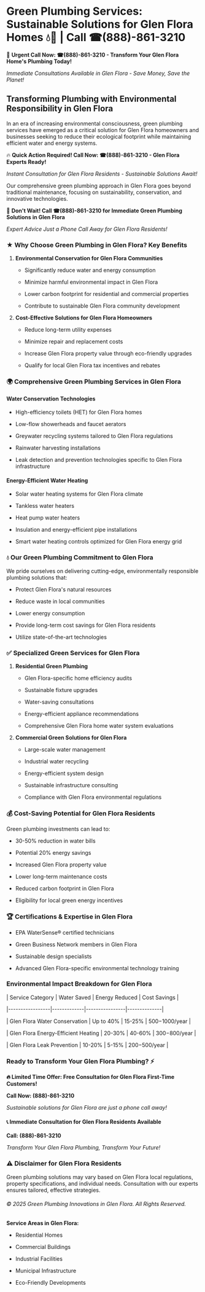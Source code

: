 # Green Plumbing Services: Sustainable Solutions for Glen Flora Homes 💧🌿 | Call ☎(888)-861-3210

🚨 **Urgent Call Now: ☎(888)-861-3210 - Transform Your Glen Flora Home's Plumbing Today!**
*Immediate Consultations Available in Glen Flora - Save Money, Save the Planet!*

## Transforming Plumbing with Environmental Responsibility in Glen Flora

In an era of increasing environmental consciousness, green plumbing services have emerged as a critical solution for Glen Flora homeowners and businesses seeking to reduce their ecological footprint while maintaining efficient water and energy systems. 

🔥 **Quick Action Required! Call Now: ☎(888)-861-3210 - Glen Flora Experts Ready!**
*Instant Consultation for Glen Flora Residents - Sustainable Solutions Await!*

Our comprehensive green plumbing approach in Glen Flora goes beyond traditional maintenance, focusing on sustainability, conservation, and innovative technologies.

🚨 **Don't Wait! Call ☎(888)-861-3210 for Immediate Green Plumbing Solutions in Glen Flora**
*Expert Advice Just a Phone Call Away for Glen Flora Residents!*

### ★ Why Choose Green Plumbing in Glen Flora? Key Benefits

1. **Environmental Conservation for Glen Flora Communities** 
   - Significantly reduce water and energy consumption
   - Minimize harmful environmental impact in Glen Flora
   - Lower carbon footprint for residential and commercial properties
   - Contribute to sustainable Glen Flora community development

2. **Cost-Effective Solutions for Glen Flora Homeowners** 
   - Reduce long-term utility expenses
   - Minimize repair and replacement costs
   - Increase Glen Flora property value through eco-friendly upgrades
   - Qualify for local Glen Flora tax incentives and rebates

### 🌍 Comprehensive Green Plumbing Services in Glen Flora

#### Water Conservation Technologies
- High-efficiency toilets (HET) for Glen Flora homes
- Low-flow showerheads and faucet aerators
- Greywater recycling systems tailored to Glen Flora regulations
- Rainwater harvesting installations
- Leak detection and prevention technologies specific to Glen Flora infrastructure

#### Energy-Efficient Water Heating
- Solar water heating systems for Glen Flora climate
- Tankless water heaters
- Heat pump water heaters
- Insulation and energy-efficient pipe installations
- Smart water heating controls optimized for Glen Flora energy grid

### 💧 Our Green Plumbing Commitment to Glen Flora

We pride ourselves on delivering cutting-edge, environmentally responsible plumbing solutions that:
- Protect Glen Flora's natural resources
- Reduce waste in local communities
- Lower energy consumption
- Provide long-term cost savings for Glen Flora residents
- Utilize state-of-the-art technologies

### ✅ Specialized Green Services for Glen Flora

1. **Residential Green Plumbing**
   - Glen Flora-specific home efficiency audits
   - Sustainable fixture upgrades
   - Water-saving consultations
   - Energy-efficient appliance recommendations
   - Comprehensive Glen Flora home water system evaluations

2. **Commercial Green Solutions for Glen Flora**
   - Large-scale water management
   - Industrial water recycling
   - Energy-efficient system design
   - Sustainable infrastructure consulting
   - Compliance with Glen Flora environmental regulations

### 💰 Cost-Saving Potential for Glen Flora Residents

Green plumbing investments can lead to:
- 30-50% reduction in water bills
- Potential 20% energy savings
- Increased Glen Flora property value
- Lower long-term maintenance costs
- Reduced carbon footprint in Glen Flora
- Eligibility for local green energy incentives

### 🏆 Certifications & Expertise in Glen Flora

- EPA WaterSense® certified technicians
- Green Business Network members in Glen Flora
- Sustainable design specialists
- Advanced Glen Flora-specific environmental technology training

### Environmental Impact Breakdown for Glen Flora

| Service Category | Water Saved | Energy Reduced | Cost Savings |
|-----------------|-------------|----------------|--------------|
| Glen Flora Water Conservation | Up to 40% | 15-25% | $500-$1000/year |
| Glen Flora Energy-Efficient Heating | 20-30% | 40-60% | $300-$800/year |
| Glen Flora Leak Prevention | 10-20% | 5-15% | $200-$500/year |

### Ready to Transform Your Glen Flora Plumbing? ⚡

**🔥 Limited Time Offer: Free Consultation for Glen Flora First-Time Customers!**

**Call Now: (888)-861-3210**
*Sustainable solutions for Glen Flora are just a phone call away!*

#### 📞 Immediate Consultation for Glen Flora Residents Available

**Call: (888)-861-3210**
*Transform Your Glen Flora Plumbing, Transform Your Future!*

### ⚠️ Disclaimer for Glen Flora Residents

Green plumbing solutions may vary based on Glen Flora local regulations, property specifications, and individual needs. Consultation with our experts ensures tailored, effective strategies.

###### © 2025 Green Plumbing Innovations in Glen Flora. All Rights Reserved.

**Service Areas in Glen Flora:** 
- Residential Homes
- Commercial Buildings
- Industrial Facilities
- Municipal Infrastructure
- Eco-Friendly Developments